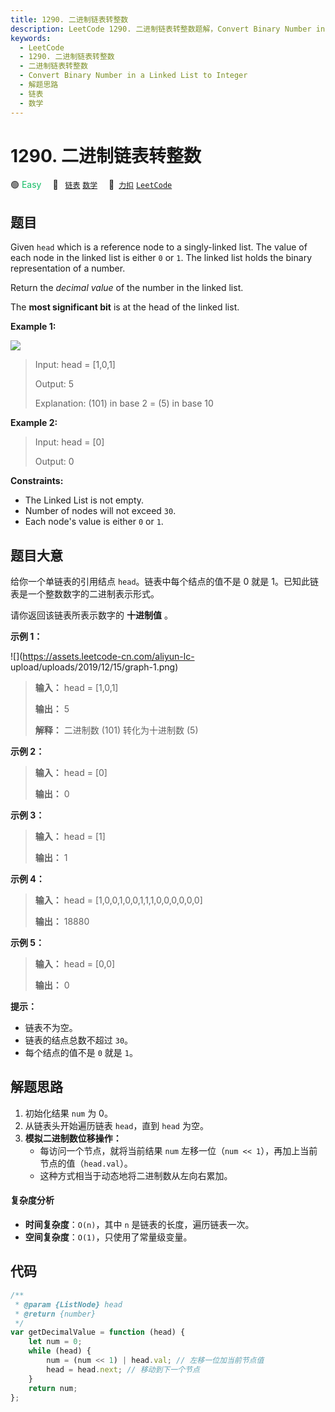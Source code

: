 ```yaml
---
title: 1290. 二进制链表转整数
description: LeetCode 1290. 二进制链表转整数题解，Convert Binary Number in a Linked List to Integer，包含解题思路、复杂度分析以及完整的 JavaScript 代码实现。
keywords:
  - LeetCode
  - 1290. 二进制链表转整数
  - 二进制链表转整数
  - Convert Binary Number in a Linked List to Integer
  - 解题思路
  - 链表
  - 数学
---
```


# 1290. 二进制链表转整数

🟢 <font color=#15bd66>Easy</font>&emsp; 🔖&ensp; [`链表`](/tag/linked-list.md) [`数学`](/tag/math.md)&emsp; 🔗&ensp;[`力扣`](https://leetcode.cn/problems/convert-binary-number-in-a-linked-list-to-integer) [`LeetCode`](https://leetcode.com/problems/convert-binary-number-in-a-linked-list-to-integer)

## 题目

Given `head` which is a reference node to a singly-linked list. The value of
each node in the linked list is either `0` or `1`. The linked list holds the
binary representation of a number.

Return the _decimal value_ of the number in the linked list.

The **most significant bit** is at the head of the linked list.

**Example 1:**

![](https://assets.leetcode.com/uploads/2019/12/05/graph-1.png)

> Input: head = [1,0,1]
>
> Output: 5
>
> Explanation: (101) in base 2 = (5) in base 10

**Example 2:**

> Input: head = [0]
>
> Output: 0

**Constraints:**

- The Linked List is not empty.
- Number of nodes will not exceed `30`.
- Each node's value is either `0` or `1`.

## 题目大意

给你一个单链表的引用结点 `head`。链表中每个结点的值不是 0 就是 1。已知此链表是一个整数数字的二进制表示形式。

请你返回该链表所表示数字的 **十进制值** 。

**示例 1：**

![](https://assets.leetcode-cn.com/aliyun-lc-
upload/uploads/2019/12/15/graph-1.png)

> **输入：** head = [1,0,1]
>
> **输出：** 5
>
> **解释：** 二进制数 (101) 转化为十进制数 (5)

**示例 2：**

> **输入：** head = [0]
>
> **输出：** 0

**示例 3：**

> **输入：** head = [1]
>
> **输出：** 1

**示例 4：**

> **输入：** head = [1,0,0,1,0,0,1,1,1,0,0,0,0,0,0]
>
> **输出：** 18880

**示例 5：**

> **输入：** head = [0,0]
>
> **输出：** 0

**提示：**

- 链表不为空。
- 链表的结点总数不超过 `30`。
- 每个结点的值不是 `0` 就是 `1`。

## 解题思路

1. 初始化结果 `num` 为 0。
2. 从链表头开始遍历链表 `head`，直到 `head` 为空。
3. **模拟二进制数位移操作：**
   - 每访问一个节点，就将当前结果 `num` 左移一位（`num << 1`），再加上当前节点的值（`head.val`）。
   - 这种方式相当于动态地将二进制数从左向右累加。

#### 复杂度分析

- **时间复杂度**：`O(n)`，其中 `n` 是链表的长度，遍历链表一次。
- **空间复杂度**：`O(1)`，只使用了常量级变量。

## 代码

```javascript
/**
 * @param {ListNode} head
 * @return {number}
 */
var getDecimalValue = function (head) {
	let num = 0;
	while (head) {
		num = (num << 1) | head.val; // 左移一位加当前节点值
		head = head.next; // 移动到下一个节点
	}
	return num;
};
```
